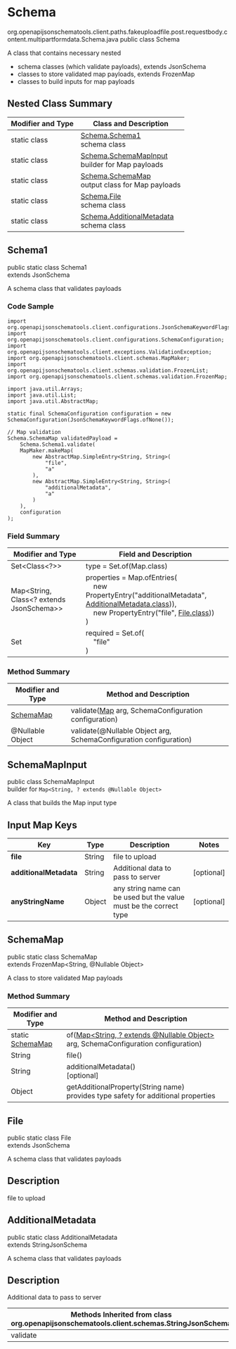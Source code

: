 # Schema
org.openapijsonschematools.client.paths.fakeuploadfile.post.requestbody.content.multipartformdata.Schema.java
public class Schema

A class that contains necessary nested
- schema classes (which validate payloads), extends JsonSchema
- classes to store validated map payloads, extends FrozenMap
- classes to build inputs for map payloads

## Nested Class Summary
| Modifier and Type | Class and Description |
| ----------------- | ---------------------- |
| static class | [Schema.Schema1](#schema1)<br> schema class |
| static class | [Schema.SchemaMapInput](#schemamapinput)<br> builder for Map payloads |
| static class | [Schema.SchemaMap](#schemamap)<br> output class for Map payloads |
| static class | [Schema.File](#file)<br> schema class |
| static class | [Schema.AdditionalMetadata](#additionalmetadata)<br> schema class |

## Schema1
public static class Schema1<br>
extends JsonSchema

A schema class that validates payloads

### Code Sample
```
import org.openapijsonschematools.client.configurations.JsonSchemaKeywordFlags;
import org.openapijsonschematools.client.configurations.SchemaConfiguration;
import org.openapijsonschematools.client.exceptions.ValidationException;
import org.openapijsonschematools.client.schemas.MapMaker;
import org.openapijsonschematools.client.schemas.validation.FrozenList;
import org.openapijsonschematools.client.schemas.validation.FrozenMap;

import java.util.Arrays;
import java.util.List;
import java.util.AbstractMap;

static final SchemaConfiguration configuration = new SchemaConfiguration(JsonSchemaKeywordFlags.ofNone());

// Map validation
Schema.SchemaMap validatedPayload =
    Schema.Schema1.validate(
    MapMaker.makeMap(
        new AbstractMap.SimpleEntry<String, String>(
            "file",
            "a"
        ),
        new AbstractMap.SimpleEntry<String, String>(
            "additionalMetadata",
            "a"
        )
    ),
    configuration
);
```

### Field Summary
| Modifier and Type | Field and Description |
| ----------------- | ---------------------- |
| Set<Class<?>> | type = Set.of(Map.class) |
| Map<String, Class<? extends JsonSchema>> | properties = Map.ofEntries(<br>&nbsp;&nbsp;&nbsp;&nbsp;new PropertyEntry("additionalMetadata", [AdditionalMetadata.class](#additionalmetadata))),<br>&nbsp;&nbsp;&nbsp;&nbsp;new PropertyEntry("file", [File.class](#file)))<br>)<br> |
| Set<String> | required = Set.of(<br>&nbsp;&nbsp;&nbsp;&nbsp;"file"<br>)<br> |

### Method Summary
| Modifier and Type | Method and Description |
| ----------------- | ---------------------- |
| [SchemaMap](#schemamap) | validate([Map<?, ?>](#schemamapinput) arg, SchemaConfiguration configuration) |
| @Nullable Object | validate(@Nullable Object arg, SchemaConfiguration configuration) |
## SchemaMapInput
public class SchemaMapInput<br>
builder for `Map<String, ? extends @Nullable Object>`

A class that builds the Map input type

## Input Map Keys
| Key | Type |  Description | Notes |
| --- | ---- | ------------ | ----- |
| **file** | String | file to upload | |
| **additionalMetadata** | String | Additional data to pass to server | [optional] |
| **anyStringName** | Object | any string name can be used but the value must be the correct type | [optional] |

## SchemaMap
public static class SchemaMap<br>
extends FrozenMap<String, @Nullable Object>

A class to store validated Map payloads

### Method Summary
| Modifier and Type | Method and Description |
| ----------------- | ---------------------- |
| static [SchemaMap](#schemamap) | of([Map<String, ? extends @Nullable Object>](#schemamapinput) arg, SchemaConfiguration configuration) |
| String | file()<br> |
| String | additionalMetadata()<br>[optional] |
| Object | getAdditionalProperty(String name)<br>provides type safety for additional properties |

## File
public static class File<br>
extends JsonSchema

A schema class that validates payloads

## Description
file to upload

## AdditionalMetadata
public static class AdditionalMetadata<br>
extends StringJsonSchema

A schema class that validates payloads

## Description
Additional data to pass to server

| Methods Inherited from class org.openapijsonschematools.client.schemas.StringJsonSchema |
| ------------------------------------------------------------------ |
| validate                                                           |
